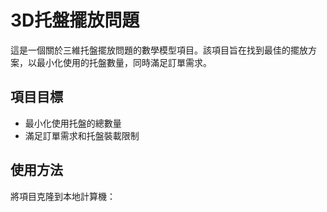 # 3D托盤擺放問題

這是一個關於三維托盤擺放問題的數學模型項目。該項目旨在找到最佳的擺放方案，以最小化使用的托盤數量，同時滿足訂單需求。

## 項目目標

- 最小化使用托盤的總數量
- 滿足訂單需求和托盤裝載限制

## 使用方法

將項目克隆到本地計算機：
